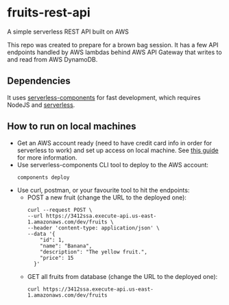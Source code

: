 # fruits-rest-api
A simple serverless REST API built on AWS

This repo was created to prepare for a brown bag session.
It has a few API endpoints handled by AWS lambdas behind AWS API Gateway that writes to and read from AWS DynamoDB.

## Dependencies
It uses [serverless-components](https://github.com/serverless/components) for fast development, which requires NodeJS and [serverless](https://github.com/serverless/serverless).

## How to run on local machines
* Get an AWS account ready (need to have credit card info in order for serverless to work) and set up access on local machine. See [this guide](https://serverless.com/framework/docs/providers/aws/guide/credentials/) for more information.
* Use serverless-components CLI tool to deploy to the AWS account:
  ```
  components deploy
  ```
* Use curl, postman, or your favourite tool to hit the endpoints:
  * POST a new fruit (change the URL to the deployed one):
    ```
    curl --request POST \
    --url https://3412ssa.execute-api.us-east-1.amazonaws.com/dev/fruits \
    --header 'content-type: application/json' \
    --data '{
        "id": 1,
        "name": "Banana",
        "description": "The yellow fruit.",
        "price": 15
      }'
    ```
  * GET all fruits from database (change the URL to the deployed one):
    ```
    curl https://3412ssa.execute-api.us-east-1.amazonaws.com/dev/fruits
    ```
